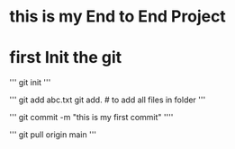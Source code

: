 # this is my End to End Project

# first Init the git
'''
git init
'''

'''
git add abc.txt
git add. # to add all files in folder
'''

'''
git commit -m "this is my first commit"
''''

'''
git pull origin main
'''


